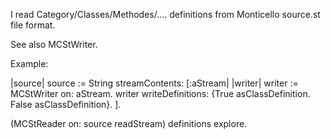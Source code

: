 I read Category/Classes/Methodes/.... definitions from Monticello source.st file format.

See also MCStWriter.

Example:

|source|
source := String streamContents: [:aStream| |writer|
    writer := MCStWriter on: aStream.
    writer writeDefinitions: {True asClassDefinition. False asClassDefinition}.
].

(MCStReader on: source readStream) definitions explore.